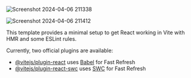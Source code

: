 ![Screenshot 2024-04-06 211338](https://github.com/MayankSanodiy/LetsGetFit/assets/124913875/691fb3d2-6e1e-4d7b-94d5-17d710322c15)

![Screenshot 2024-04-06 211412](https://github.com/MayankSanodiy/LetsGetFit/assets/124913875/6f4dd783-0ac9-47f3-825e-01c6be478d00)



This template provides a minimal setup to get React working in Vite with HMR and some ESLint rules.

Currently, two official plugins are available:

- [@vitejs/plugin-react](https://github.com/vitejs/vite-plugin-react/blob/main/packages/plugin-react/README.md) uses [Babel](https://babeljs.io/) for Fast Refresh
- [@vitejs/plugin-react-swc](https://github.com/vitejs/vite-plugin-react-swc) uses [SWC](https://swc.rs/) for Fast Refresh
